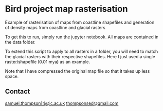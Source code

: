 # Bird project map rasterisation
Example of rasterisation of maps from coastline shapefiles and generation of density maps from coastline and glacial 
rasters.

To get this to run, simply run the jupyter notebook. All maps are contained in the data folder.

To extend this script to apply to all rasters in a folder, you will need to match the glacial rasters
with their respective shapefiles. Here I just used a single raster/shapefile (0.01 mya) as an example.

Note that I have compressed the original map file so that it takes up less space.

## Contact

samuel.thompson14@ic.ac.uk
thompsonsed@gmail.com